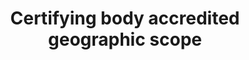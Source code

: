 ---
title: 'Certifying body accredited geographic scope'
field: 'is.certifyingBody.accreditedGeoScope'
slug: 'is-certifyingbody-accreditedgeoscope'
description: 'Countries the body is certified to work in. Terms should be in ISO 3166-1 format'
comment: 'Select from control list'
required: False
vocabulary: 'vocabulary.txt'
module: 'Assurance'
cluster: 'Certification'
policy: 'Controlled value. Multi select from control list.'
layout: 'home'
---